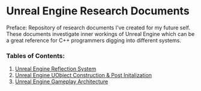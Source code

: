 # Unreal Engine Research Documents

Preface: Repository of research documents I've created for my future self. These documents investigate inner workings of Unreal Engine which can be a great reference for C++ programmers digging into different systems.

### Tables of Contents:
1. [Unreal Engine Reflection System](https://github.com/staticJPL/Unreal-Engine-Core-Documentation/blob/d67fa059c3b3ec7ba0354c6c9545c1dfff124c5a/Unreal%20Engine%20Reflection%20System/Main.md)
2. [Unreal Engine UObject Construction & Post Initalization](https://github.com/staticJPL/Unreal-Engine-Core-Documentation/blob/2a65bbdd20e9a0b037744b9e6e57372b453c0fe1/Unreal%20Engine%20UObject%20Construction%20%26%20Post%20Initalization/Main.md)
3. [Unreal Engine Gameplay Architecture](https://github.com/staticJPL/Unreal-Engine-Core-Documentation/blob/2e08b368e292d2f27e856e5e6f23b21f40cdd76d/Unreal%20Engine%20Gameplay%20Architecture/Main.md)

